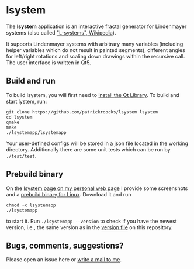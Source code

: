 # lsystem

The **lsystem** application is an interactive fractal generator for Lindenmayer systems (also called ["L-systems", Wikipedia](https://en.wikipedia.org/wiki/L-system)). 

It supports Lindenmayer systems with arbitrary many variables (including helper variables which do not result in painted segments), different angles for left/right rotations and scaling down drawings within the recursive call. The user interface is written in Qt5.

## Build and run

To build lsystem, you will first need to [install the Qt Library](https://wiki.qt.io/Install_Qt_5_on_Ubuntu). To build and start lystem, run:

    git clone https://github.com/patrickroocks/lsystem lsystem
    cd lsystem
    qmake
    make
    ./lsystemapp/lsystemapp

Your user-defined configs will be stored in a json file located in the working directory. Additionally there are some unit tests which can be run by `./test/test`.

## Prebuild binary

On the [lsystem page on my personal web page](https://www.p-roocks.de/wordpress2/lsystem-simulator) I provide some screenshots and a [prebuild binary for Linux](https://www.p-roocks.de/files/lsystemapp). Download it and run 

    chmod +x lsystemapp
    ./lsystemapp
	
to start it. Run `./lsystemapp --version` to check if you have the newest version, i.e., the same version as in the [version file](https://github.com/patrickroocks/lsystem/blob/main/lsystemapp/version.h) on this repository. 

## Bugs, comments, suggestions?

Please open an issue here or [write a mail to me](mailto:mail@p-roocks.de).
